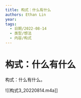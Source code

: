 ```yaml
---
title: 构式：什么有什么
authors: Ethan Lin
year:
tags:
  - 日期/2022-08-14 
  - 类型/想法 
  - 内容/构式 
---
```



# 构式：什么有什么





构式：什么有什么。





![[构式3_20220814.m4a]]